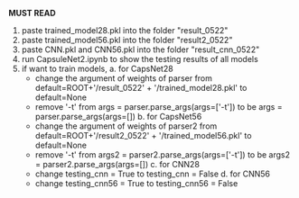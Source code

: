 **MUST READ**
1. paste trained_model28.pkl into the folder "result_0522"
2. paste trained_model56.pkl into the folder "result2_0522"
3. paste CNN.pkl and CNN56.pkl into the folder "result_cnn_0522"
4. run CapsuleNet2.ipynb to show the testing results of all models
5. if want to train models, 
	a. for CapsNet28
	-	change the argument of weights of parser from 
		default=ROOT+'/result_0522' + '/trained_model28.pkl' to default=None
	- 	remove '-t' from args = parser.parse_args(args=['-t']) to be
		args = parser.parse_args(args=[])
	b. for CapsNet56
	-	change the argument of weights of parser2 from 
		default=ROOT+'/result2_0522' + '/trained_model56.pkl' to default=None
	- 	remove '-t' from args2 = parser2.parse_args(args=['-t']) to be
		args2 = parser2.parse_args(args=[])
	c. for CNN28
	-	change testing_cnn = True to testing_cnn = False
	d. for CNN56
	-	change testing_cnn56 = True to testing_cnn56 = False
